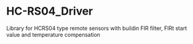 # HC-RS04_Driver
Library for HCRS04 type remote sensors with buildin FIR filter, FIRt start value and temperature compensation
